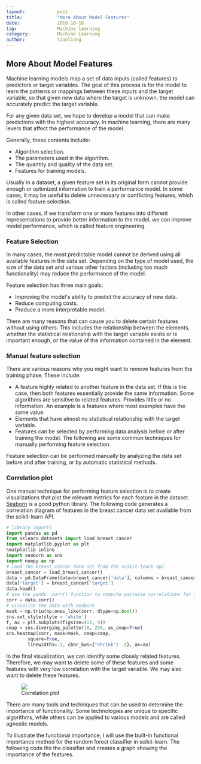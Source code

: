 ```yaml
---
layout:            post
title:             "More About Model Features"
date:              2019-10-16
tag:               Machine learning
category:          Machine Learning
author:            tianliang
---
```

## More About Model Features

Machine learning models map a set of data inputs (called features) to predictors or target variables.
The goal of this process is for the model to learn the patterns or mappings between these inputs and the target variable, 
so that given new data where the target is unknown, the model can accurately predict the target variable.

For any given data set, we hope to develop a model that can make predictions with the highest accuracy. 
In machine learning, there are many levers that affect the performance of the model. 

Generally, these contents include:

- Algorithm selection.
- The parameters used in the algorithm.
- The quantity and quality of the data set.
- Features for training models.

Usually in a dataset, a given feature set in its original form cannot provide enough or optimized information to train a performance model. 
In some cases, it may be useful to delete unnecessary or conflicting features, which is called feature selection.

In other cases, if we transform one or more features into different representations to provide better information to the model,
we can improve model performance, which is called feature engineering.

### Feature Selection

In many cases, the most predictable model cannot be derived using all available features in the data set.
Depending on the type of model used, the size of the data set and various other factors (including too much functionality) may reduce the performance of the model.

Feature selection has three main goals:

- Improving the model's ability to predict the accuracy of new data.
- Reduce computing costs.
- Produce a more interpretable model.

There are many reasons that can cause you to delete certain features without using others. 
This includes the relationship between the elements, whether the statistical relationship with the target variable exists or is important enough, 
or the value of the information contained in the element.

### Manual feature selection

There are various reasons why you might want to remove features from the training phase. 
These include:
- A feature highly related to another feature in the data set. If this is the case, then both features essentially provide the same information. Some algorithms are sensitive to related features.
Provides little or no information. An example is a features where most examples have the same value.
- Elements that have almost no statistical relationship with the target variable.
- Features can be selected by performing data analysis before or after training the model. The following are some common techniques for manually performing feature selection.

Feature selection can be performed manually by analyzing the data set before and after training, or by automatic statistical methods.

### Correlation plot

One manual technique for performing feature selection is to create visualizations that plot the relevant metrics for each feature in the dataset. [Seaborn](https://seaborn.pydata.org/) is a good python library. 
The following code generates a correlation diagram of features in the breast cancer data set available from the scikit-learn API.

```python
# library imports
import pandas as pd
from sklearn.datasets import load_breast_cancer
import matplotlib.pyplot as plt
%matplotlib inline
import seaborn as sns
import numpy as np
# load the breast_cancer data set from the scikit-learn api
breast_cancer = load_breast_cancer()
data = pd.DataFrame(data=breast_cancer['data'], columns = breast_cancer['feature_names'])
data['target'] = breast_cancer['target']
data.head()
# use the pands .corr() function to compute pairwise correlations for the dataframe
corr = data.corr()
# visualise the data with seaborn
mask = np.triu(np.ones_like(corr, dtype=np.bool))
sns.set_style(style = 'white')
f, ax = plt.subplots(figsize=(11, 9))
cmap = sns.diverging_palette(10, 250, as_cmap=True)
sns.heatmap(corr, mask=mask, cmap=cmap, 
        square=True,
        linewidths=.5, cbar_kws={"shrink": .5}, ax=ax)
```

In the final visualization, we can identify some closely related features. Therefore, we may want to delete some of these features and some features with very low correlation with the target variable. We may also want to delete these features.

<figure>
<img src="{{ "/images/1_OOI-G2W1jxh8SGcHWwx_ZQ.png" | absolute_url }}" />
<figcaption>Correlation plot</figcaption>
</figure>

There are many tools and techniques that can be used to determine the importance of functionality. Some technologies are unique to specific algorithms, while others can be applied to various models and are called agnostic models.

To illustrate the functional importance, I will use the built-in functional importance method for the random forest classifier in scikit-learn. The following code fits the classifier and creates a graph showing the importance of the features.
